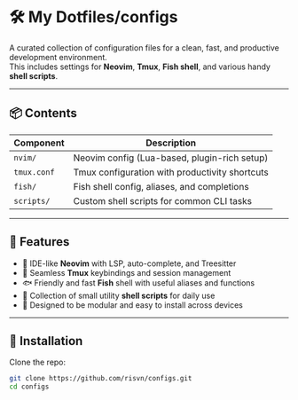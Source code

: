 # 🛠️ My Dotfiles/configs

A curated collection of configuration files for a clean, fast, and productive development environment.  
This includes settings for **Neovim**, **Tmux**, **Fish shell**, and various handy **shell scripts**.

---

## 📦 Contents

| Component   | Description                                      |
|-------------|--------------------------------------------------|
| `nvim/`     | Neovim config (Lua-based, plugin-rich setup)     |
| `tmux.conf` | Tmux configuration with productivity shortcuts   |
| `fish/`     | Fish shell config, aliases, and completions      |
| `scripts/`  | Custom shell scripts for common CLI tasks        |

---

## 🚀 Features

- 🧠 IDE-like **Neovim** with LSP, auto-complete, and Treesitter
- 🔄 Seamless **Tmux** keybindings and session management
- 🐟 Friendly and fast **Fish** shell with useful aliases and functions
- 📜 Collection of small utility **shell scripts** for daily use
- 🔧 Designed to be modular and easy to install across devices

---

## 🧰 Installation

Clone the repo:

```bash
git clone https://github.com/risvn/configs.git
cd configs
